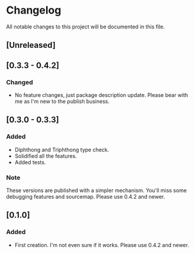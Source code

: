 # Changelog

All notable changes to this project will be documented in this file.

## [Unreleased]

## [0.3.3 - 0.4.2]

### Changed

- No feature changes, just package description update. Please bear with me as I'm new to the publish business.

## [0.3.0 - 0.3.3]

### Added

- Diphthong and Triphthong type check.
- Solidified all the features.
- Added tests.

### Note

These versions are published with a simpler mechanism. You'll miss some debugging features and sourcemap. Please use 0.4.2 and newer.

## [0.1.0]

### Added

- First creation. I'm not even sure if it works. Please use 0.4.2 and newer.
